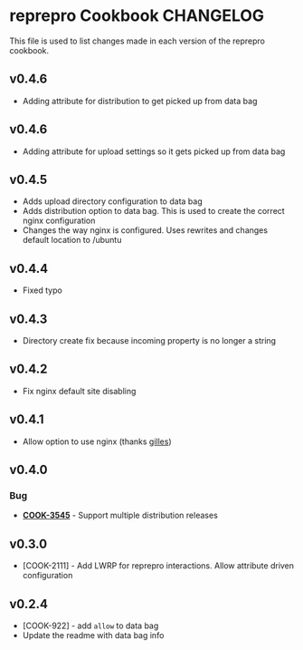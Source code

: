 reprepro Cookbook CHANGELOG
===========================
This file is used to list changes made in each version of the reprepro cookbook.

v0.4.6
------
- Adding attribute for distribution to get picked up from data bag

v0.4.6
------
- Adding attribute for upload settings so it gets picked up from data bag

v0.4.5
------
- Adds upload directory configuration to data bag
- Adds distribution option to data bag. This is used to create the
  correct nginx configuration
- Changes the way nginx is configured. Uses rewrites and changes
  default location to /ubuntu

v0.4.4
------
- Fixed typo

v0.4.3
------
- Directory create fix because incoming property is no longer a string

v0.4.2
------
- Fix nginx default site disabling

v0.4.1
------
- Allow option to use nginx (thanks [gilles](https://github.com/gilles))

v0.4.0
------
### Bug
- **[COOK-3545](https://tickets.opscode.com/browse/COOK-3545)** -
  Support multiple distribution releases


v0.3.0
------
* [COOK-2111] - Add LWRP for reprepro interactions. Allow attribute
  driven configuration

v0.2.4
------
* [COOK-922] - add `allow` to data bag
* Update the readme with data bag info

